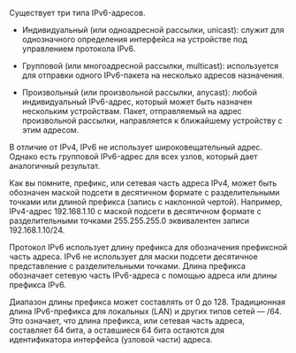 Существует три типа IPv6-адресов.

- Индивидуальный (или одноадресной рассылки, unicast): служит для однозначного определения интерфейса на устройстве под управлением протокола IPv6.

- Групповой (или многоадресной рассылки, multicast): используется для отправки одного IPv6-пакета на несколько адресов назначения.

- Произвольный (или произвольной рассылки, anycast): любой индивидуальный IPv6-адрес, который может быть назначен нескольким устройствам. Пакет, отправляемый на адрес произвольной рассылки, направляется к ближайшему устройству с этим адресом.

В отличие от IPv4, IPv6 не использует широковещательный адрес. Однако есть групповой IPv6-адрес для всех узлов, который дает аналогичный результат.

Как вы помните, префикс, или сетевая часть адреса IPv4, может быть обозначен маской подсети в десятичном формате с разделительными точками или длиной префикса (запись с наклонной чертой). Например, IPv4-адрес 192.168.1.10 с маской подсети в десятичном формате с разделительными точками 255.255.255.0 эквивалентен записи 192.168.1.10/24.

Протокол IPv6 использует длину префикса для обозначения префиксной часть адреса. IPv6 не использует для маски подсети десятичное представление с разделительными точками. Длина префикса обозначает сетевую часть IPv6-адреса с помощью адреса или длины префикса IPv6.

Диапазон длины префикса может составлять от 0 до 128. Традиционная длина IPv6-префикса для локальных (LAN) и других типов сетей — /64. Это означает, что длина префикса, или сетевая часть адреса, составляет 64 бита, а оставшиеся 64 бита остаются для идентификатора интерфейса (узловой части) адреса.